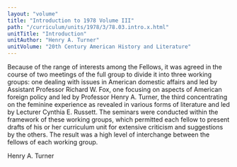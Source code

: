 ```yaml
---
layout: "volume"
title: "Introduction to 1978 Volume III"
path: "/curriculum/units/1978/3/78.03.intro.x.html"
unitTitle: "Introduction"
unitAuthor: "Henry A. Turner"
unitVolume: "20th Century American History and Literature"
---
```

<body>
<p>
Because of the range of interests among the Fellows, it was agreed in the course of two meetings of the full group to divide it into three working groups: one dealing with issues in American domestic affairs and led by Assistant Professor Richard W. Fox, one focusing on aspects of American foreign policy and led by Professor Henry A. Turner, the third concentrating on the feminine experience as revealed in various forms of literature and led by Lecturer Cynthia E. Russett. The seminars were conducted within the framework of these working groups, which permitted each fellow to present drafts of his or her curriculum unit for extensive criticism and suggestions by the others. The result was a high level of interchange between the fellows of each working group.
</p>
<p>
Henry A. Turner
</p>
</body>